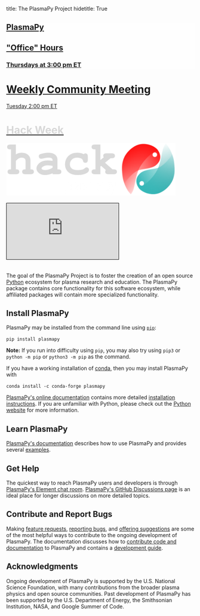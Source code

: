 title: The PlasmaPy Project
hidetitle: True

<!-- Survey Card 

<div class="feature-row" style="margin: 24px 0">
    <div class="feature-column" style="width: 100%; padding: 0 10%">
        <a class="feature-link" href="https://docs.google.com/forms/d/e/1FAIpQLScSuNAAv1quCIUsQNy7UHP9sR6mPSyjIJBnvRGxjkaynK9ldA/viewform?usp=sf_link">
        <div class="feature-card feature-card-banner">
            <div>
                Please help us improve PlasmaPy and inform our development by
                taking the <b>2021 PlasmaPy Survey</b>.
            </div>
        </div>
        </a>
    </div>
</div> -->

<!-- Feature Cards -->
<div class="feature-row">
    <!-- Feature 1 -->
    <div class="feature-column">
        <a class="feature-link" href="meetings/office_hours">
        <div class="feature-card" 
              style="background-image: linear-gradient(rgba(255, 255, 255, 0.5),
                                       rgba(255, 255, 255, 0.5)), 
                                       none;
              background-color: var(--plasmapy-light-red)">
            <div>
                <h2>PlasmaPy</h2>
                <h2>"Office" Hours</h2>
                <h3>Thursdays at 3:00 pm ET</h3>
            </div>
        </div>
        </a>
    </div>
    <!-- Feature 2 -->
    <div class="feature-column">
        <a class="feature-link" href="meetings/weekly">
        <div class="feature-card">
            <div>
                <h1>Weekly Community Meeting</h1>
                Tuesday 2:00 pm ET
            </div>
        </div>
        </a>
    </div>
    <!-- Feature 3 -->
    <div class="feature-column">
        <a class="feature-link" href="https://hack.plasmapy.org">
        <div class="feature-card" 
              style="background-image: linear-gradient(rgba(255, 255, 255, 0.0), 
                                       rgba(255, 255, 255, 0.0)), 
                                       none;
                     background-color: var(--plasmapy-darkblue)">
            <div>
                <h1 style="color: #d8d8d8; margin-bottom: 18px">Hack Week</h1>
                <img src="/images/hack_logo(v7).png" alt="" style="max-width: 90%">
            </div>
        </div>
        </a>
    </div>
</div>

<br>

<!-- YouTube Video-->
<div class="aspect-ratio-80pc">
    <iframe src="https://www.youtube-nocookie.com/embed/E8RwQF5wcXM"
            style="border: 1px solid black"
            frameborder="0" 
            allow="accelerometer; autoplay; encrypted-media; gyroscope; picture-in-picture"
            allowfullscreen>
    </iframe>
</div>

<br/>

The goal of the PlasmaPy Project is to foster the creation of an open source [Python](https://www.python.org/) ecosystem for plasma research and education.  The PlasmaPy package contains core functionality for this software ecosystem, while affiliated packages will contain more specialized functionality.

## Install PlasmaPy

PlasmaPy may be installed from the command line using [`pip`](https://pip.pypa.io/en/stable/):

```shell
pip install plasmapy
```

**Note:** If you run into difficulty using `pip`, you may also try using `pip3` or `python -m pip` or `python3 -m pip` as the command.

If you have a working installation of [conda](https://docs.conda.io/en/latest/), then you may install PlasmaPy with

```shell
conda install -c conda-forge plasmapy
```

[PlasmaPy's online documentation](https://docs.plasmapy.org/) contains more 
detailed [installation instructions](https://docs.plasmapy.org/en/latest/install.html).
If you are unfamiliar with Python, please check out the 
[Python website](https://www.python.org/) for more information.

## Learn PlasmaPy

[PlasmaPy's documentation](http://docs.plasmapy.org/en/latest) describes how to use PlasmaPy and provides several [examples](https://docs.plasmapy.org/en/latest/examples.html). 

## Get Help

The quickest way to reach PlasmaPy users and developers is through [PlasmaPy's
Element chat room](https://app.element.io/#/room/#plasmapy:openastronomy.org).
[PlasmaPy's GitHub Discussions
page](https://github.com/PlasmaPy/PlasmaPy/discussions) is an ideal place for
longer discussions on more detailed topics.

## Contribute and Report Bugs

Making [feature requests](https://github.com/PlasmaPy/PlasmaPy/issues/new?template=Feature_request.md), [reporting bugs](https://github.com/PlasmaPy/PlasmaPy/issues/new?template=Bug_report.md), and [offering suggestions](https://docs.google.com/forms/d/e/1FAIpQLSdT3O5iHZrLJRuavFyzoR23PGy0Prfzx2SQOcwJGWtvHyT2lw/viewform) are some of the most helpful ways to contribute to the ongoing development of PlasmaPy.  The documentation discusses how to [contribute code and documentation](http://docs.plasmapy.org/en/latest/CONTRIBUTING.html) to PlasmaPy and contains a [development guide](http://docs.plasmapy.org/en/latest/development/index.html).

## Acknowledgments

Ongoing development of PlasmaPy is supported by the U.S. National Science Foundation, with many contributions from the broader plasma physics and open source communities.  Past development of PlasmaPy has been supported by the U.S. Department of Energy, the Smithsonian Institution, NASA, and Google Summer of Code.
